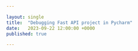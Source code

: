 ```yaml
---

layout: single
title:  "Debugging Fast API project in Pycharm"
date:   2023-09-22 12:00:00 +0000
published: true

---
```




